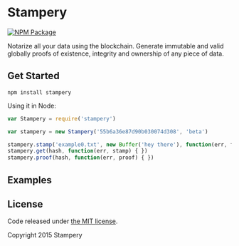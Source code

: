 Stampery
=======

[![NPM Package](https://img.shields.io/npm/v/stampery.svg?style=flat-square)](https://www.npmjs.org/package/stampery)

Notarize all your data using the blockchain. Generate immutable and valid globally proofs of existence, integrity and ownership of any piece of data.

## Get Started

```
npm install stampery
```

Using it in Node:

```javascript
var Stampery = require('stampery')

var stampery = new Stampery('55b6a36e87d90b030074d308', 'beta')

stampery.stamp('example0.txt', new Buffer('hey there'), function(err, fileHash) { })
stampery.get(hash, function(err, stamp) { })
stampery.proof(hash, function(err, proof) { })
```

## Examples


## License

Code released under [the MIT license](https://github.com/stampery/js/blob/master/LICENSE).

Copyright 2015 Stampery
